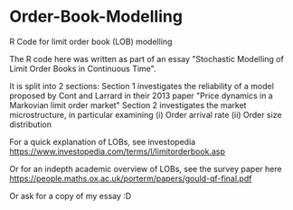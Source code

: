 # Order-Book-Modelling
R Code for limit order book (LOB) modelling

The R code here was written as part of an essay "Stochastic Modelling of Limit Order Books in Continuous Time".

It is split into 2 sections:
Section 1 investigates the reliability of a model proposed by Cont and Larrard in their 2013 paper "Price dynamics in a Markovian limit order market"
Section 2 investigates the market microstructure, in particular examining
  (i)  Order arrival rate
  (ii) Order size distribution


For a quick explanation of LOBs, see investopedia
https://www.investopedia.com/terms/l/limitorderbook.asp

Or for an indepth academic overview of LOBs, see the survey paper here 
https://people.maths.ox.ac.uk/porterm/papers/gould-qf-final.pdf

Or ask for a copy of my essay :D
